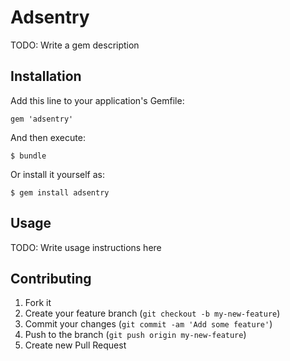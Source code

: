 # Adsentry

TODO: Write a gem description

## Installation

Add this line to your application's Gemfile:

    gem 'adsentry'

And then execute:

    $ bundle

Or install it yourself as:

    $ gem install adsentry

## Usage

TODO: Write usage instructions here

## Contributing

1. Fork it
2. Create your feature branch (`git checkout -b my-new-feature`)
3. Commit your changes (`git commit -am 'Add some feature'`)
4. Push to the branch (`git push origin my-new-feature`)
5. Create new Pull Request
